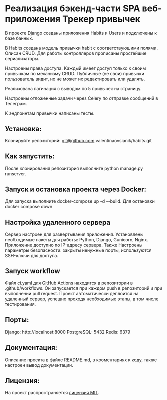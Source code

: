 # Реализация бэкенд-части SPA веб-приложения Трекер привычек

В  проекте Django созданы приложения Habits и Users и подключены к базе банных.

В Habits создана модель привычки habit с соответствуюшими полями. Описан CRUD. Для работы контроллеров прописаны простейшие сериализаторы.

Настроены права доступа. Каждый имеет доступ только к своим привычкам по механизму CRUD. Публичные (не свои) привычки пользователь видит, но не может их редактировать или удалять.

Реализована пагинация с выводом по 5 привычек на страницу.

Настроены отложенные задачи через Celery по отправке сообщений в Телеграм.

К эндпоинтам привычки написаны тесты.


## Установка:
Клонируйте репозиторий:
git@github.com:valentinaovsianik/habits.git


## Как запустить:
После клонирования репозитория выполните python manage.py runserver.

## Запуск и остановка проекта через Docker:
Для  запуска выполните docker-compose up -d --build.
Для остановки docker compose down

## Настройка удаленного сервера
Сервер настроен для развертывания приложения. Установлены необходимые пакеты для работы: Python, Django, Gunicorn, Nginx. Приложение доступно по IP-адресу сервера. Также Настроены параметры безопасности: закрыты ненужные порты, используются SSH-ключи для доступа.

## Запуск workflow
Файл ci.yaml для GitHub Actions находится в репозитории в .github/workflows. Он запускается при каждом push в репозиторий и при выполнении pull request.
Проект автоматически деплоится на удаленный сервер, успешно проходя необходимые этапы, в том числе тестирования.

## Порты:
Django: http://localhost:8000
PostgreSQL: 5432
Redis: 6379


## Документация:
Описание проекта в файле README.md, в кооментариях к коду, также настроен вывод документации.


## Лицензия:
На проект распространяется [лицензия MIT](LICENSE).